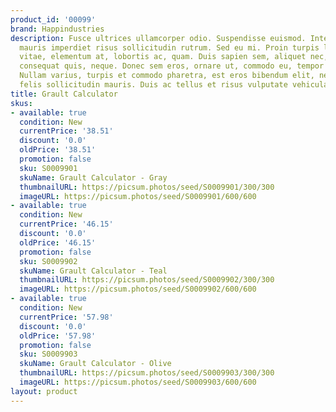 ```yaml
---
product_id: '00099'
brand: Happindustries
description: Fusce ultrices ullamcorper odio. Suspendisse euismod. Integer sit amet
  mauris imperdiet risus sollicitudin rutrum. Sed eu mi. Proin turpis lacus, scelerisque
  vitae, elementum at, lobortis ac, quam. Duis sapien sem, aliquet nec, commodo eget,
  consequat quis, neque. Donec sem eros, ornare ut, commodo eu, tempor nec, risus.
  Nullam varius, turpis et commodo pharetra, est eros bibendum elit, nec luctus magna
  felis sollicitudin mauris. Duis ac tellus et risus vulputate vehicula.
title: Grault Calculator
skus:
- available: true
  condition: New
  currentPrice: '38.51'
  discount: '0.0'
  oldPrice: '38.51'
  promotion: false
  sku: S0009901
  skuName: Grault Calculator - Gray
  thumbnailURL: https://picsum.photos/seed/S0009901/300/300
  imageURL: https://picsum.photos/seed/S0009901/600/600
- available: true
  condition: New
  currentPrice: '46.15'
  discount: '0.0'
  oldPrice: '46.15'
  promotion: false
  sku: S0009902
  skuName: Grault Calculator - Teal
  thumbnailURL: https://picsum.photos/seed/S0009902/300/300
  imageURL: https://picsum.photos/seed/S0009902/600/600
- available: true
  condition: New
  currentPrice: '57.98'
  discount: '0.0'
  oldPrice: '57.98'
  promotion: false
  sku: S0009903
  skuName: Grault Calculator - Olive
  thumbnailURL: https://picsum.photos/seed/S0009903/300/300
  imageURL: https://picsum.photos/seed/S0009903/600/600
layout: product
---
```

